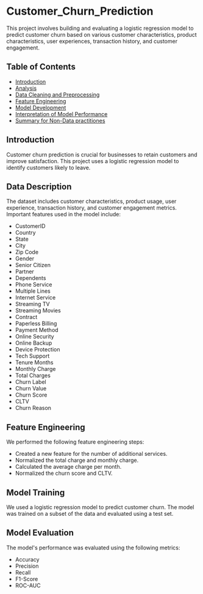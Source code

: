# Customer_Churn_Prediction

This project involves building and evaluating a logistic regression model to predict customer churn based on various customer characteristics, product characteristics, user experiences, transaction history, and customer engagement.

## Table of Contents
- [Introduction](#introduction)
- [Analysis](#data-description)
- [Data Cleaning and Preprocessing](#data_cleaning_and_preprocessing)
- [Feature Engineering](#feature_engineering)
- [Model Development](#model_developmemt)
- [Interpretation of Model Performance](#interpretation_of_model_performance)
- [Summary for Non-Data practitiones](#summary_for_non-data_practioners)

## Introduction
Customer churn prediction is crucial for businesses to retain customers and improve satisfaction. This project uses a logistic regression model to identify customers likely to leave.

## Data Description
The dataset includes customer characteristics, product usage, user experience, transaction history, and customer engagement metrics. Important features used in the model include:
- CustomerID
- Country
- State
- City
- Zip Code
- Gender
- Senior Citizen
- Partner
- Dependents
- Phone Service
- Multiple Lines
- Internet Service
- Streaming TV
- Streaming Movies
- Contract
- Paperless Billing
- Payment Method
- Online Security
- Online Backup
- Device Protection
- Tech Support
- Tenure Months
- Monthly Charge
- Total Charges
- Churn Label
- Churn Value
- Churn Score
- CLTV
- Churn Reason

## Feature Engineering
We performed the following feature engineering steps:
- Created a new feature for the number of additional services.
- Normalized the total charge and monthly charge.
- Calculated the average charge per month.
- Normalized the churn score and CLTV.

## Model Training
We used a logistic regression model to predict customer churn. The model was trained on a subset of the data and evaluated using a test set.

## Model Evaluation
The model's performance was evaluated using the following metrics:
- Accuracy
- Precision
- Recall
- F1-Score
- ROC-AUC
